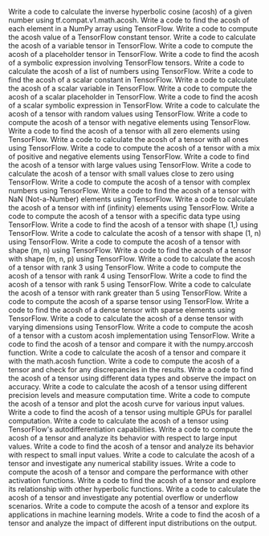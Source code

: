 Write a code to calculate the inverse hyperbolic cosine (acosh) of a given number using tf.compat.v1.math.acosh.
Write a code to find the acosh of each element in a NumPy array using TensorFlow.
Write a code to compute the acosh value of a TensorFlow constant tensor.
Write a code to calculate the acosh of a variable tensor in TensorFlow.
Write a code to compute the acosh of a placeholder tensor in TensorFlow.
Write a code to find the acosh of a symbolic expression involving TensorFlow tensors.
Write a code to calculate the acosh of a list of numbers using TensorFlow.
Write a code to find the acosh of a scalar constant in TensorFlow.
Write a code to calculate the acosh of a scalar variable in TensorFlow.
Write a code to compute the acosh of a scalar placeholder in TensorFlow.
Write a code to find the acosh of a scalar symbolic expression in TensorFlow.
Write a code to calculate the acosh of a tensor with random values using TensorFlow.
Write a code to compute the acosh of a tensor with negative elements using TensorFlow.
Write a code to find the acosh of a tensor with all zero elements using TensorFlow.
Write a code to calculate the acosh of a tensor with all ones using TensorFlow.
Write a code to compute the acosh of a tensor with a mix of positive and negative elements using TensorFlow.
Write a code to find the acosh of a tensor with large values using TensorFlow.
Write a code to calculate the acosh of a tensor with small values close to zero using TensorFlow.
Write a code to compute the acosh of a tensor with complex numbers using TensorFlow.
Write a code to find the acosh of a tensor with NaN (Not-a-Number) elements using TensorFlow.
Write a code to calculate the acosh of a tensor with inf (infinity) elements using TensorFlow.
Write a code to compute the acosh of a tensor with a specific data type using TensorFlow.
Write a code to find the acosh of a tensor with shape (1,) using TensorFlow.
Write a code to calculate the acosh of a tensor with shape (1, n) using TensorFlow.
Write a code to compute the acosh of a tensor with shape (m, n) using TensorFlow.
Write a code to find the acosh of a tensor with shape (m, n, p) using TensorFlow.
Write a code to calculate the acosh of a tensor with rank 3 using TensorFlow.
Write a code to compute the acosh of a tensor with rank 4 using TensorFlow.
Write a code to find the acosh of a tensor with rank 5 using TensorFlow.
Write a code to calculate the acosh of a tensor with rank greater than 5 using TensorFlow.
Write a code to compute the acosh of a sparse tensor using TensorFlow.
Write a code to find the acosh of a dense tensor with sparse elements using TensorFlow.
Write a code to calculate the acosh of a dense tensor with varying dimensions using TensorFlow.
Write a code to compute the acosh of a tensor with a custom acosh implementation using TensorFlow.
Write a code to find the acosh of a tensor and compare it with the numpy.arccosh function.
Write a code to calculate the acosh of a tensor and compare it with the math.acosh function.
Write a code to compute the acosh of a tensor and check for any discrepancies in the results.
Write a code to find the acosh of a tensor using different data types and observe the impact on accuracy.
Write a code to calculate the acosh of a tensor using different precision levels and measure computation time.
Write a code to compute the acosh of a tensor and plot the acosh curve for various input values.
Write a code to find the acosh of a tensor using multiple GPUs for parallel computation.
Write a code to calculate the acosh of a tensor using TensorFlow's autodifferentiation capabilities.
Write a code to compute the acosh of a tensor and analyze its behavior with respect to large input values.
Write a code to find the acosh of a tensor and analyze its behavior with respect to small input values.
Write a code to calculate the acosh of a tensor and investigate any numerical stability issues.
Write a code to compute the acosh of a tensor and compare the performance with other activation functions.
Write a code to find the acosh of a tensor and explore its relationship with other hyperbolic functions.
Write a code to calculate the acosh of a tensor and investigate any potential overflow or underflow scenarios.
Write a code to compute the acosh of a tensor and explore its applications in machine learning models.
Write a code to find the acosh of a tensor and analyze the impact of different input distributions on the output.